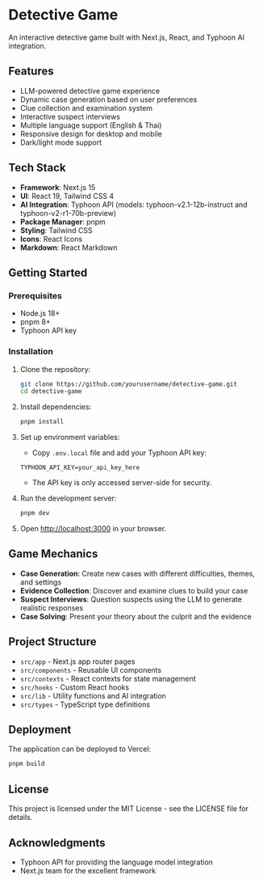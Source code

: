 # Detective Game

An interactive detective game built with Next.js, React, and Typhoon AI integration.

## Features

- LLM-powered detective game experience
- Dynamic case generation based on user preferences
- Clue collection and examination system
- Interactive suspect interviews
- Multiple language support (English & Thai)
- Responsive design for desktop and mobile
- Dark/light mode support

## Tech Stack

- **Framework**: Next.js 15
- **UI**: React 19, Tailwind CSS 4
- **AI Integration**: Typhoon API (models: typhoon-v2.1-12b-instruct and typhoon-v2-r1-70b-preview)
- **Package Manager**: pnpm
- **Styling**: Tailwind CSS
- **Icons**: React Icons
- **Markdown**: React Markdown

## Getting Started

### Prerequisites

- Node.js 18+ 
- pnpm 8+
- Typhoon API key

### Installation

1. Clone the repository:
   ```bash
   git clone https://github.com/yourusername/detective-game.git
   cd detective-game
   ```

2. Install dependencies:
   ```bash
   pnpm install
   ```

3. Set up environment variables:
   - Copy `.env.local` file and add your Typhoon API key:
   ```
   TYPHOON_API_KEY=your_api_key_here
   ```
   - The API key is only accessed server-side for security.

4. Run the development server:
   ```bash
   pnpm dev
   ```

5. Open [http://localhost:3000](http://localhost:3000) in your browser.

## Game Mechanics

- **Case Generation**: Create new cases with different difficulties, themes, and settings
- **Evidence Collection**: Discover and examine clues to build your case
- **Suspect Interviews**: Question suspects using the LLM to generate realistic responses
- **Case Solving**: Present your theory about the culprit and the evidence

## Project Structure

- `src/app` - Next.js app router pages
- `src/components` - Reusable UI components
- `src/contexts` - React contexts for state management
- `src/hooks` - Custom React hooks
- `src/lib` - Utility functions and AI integration
- `src/types` - TypeScript type definitions

## Deployment

The application can be deployed to Vercel:

```bash
pnpm build
```

## License

This project is licensed under the MIT License - see the LICENSE file for details.

## Acknowledgments

- Typhoon API for providing the language model integration
- Next.js team for the excellent framework
